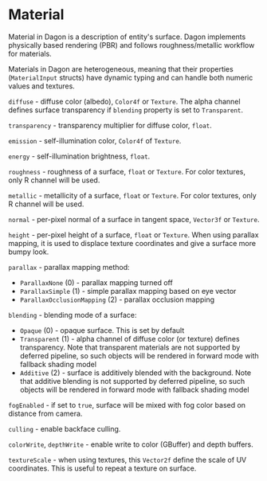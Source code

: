 # Material
Material in Dagon is a description of entity's surface. Dagon implements physically based rendering (PBR) and follows roughness/metallic workflow for materials.

Materials in Dagon are heterogeneous, meaning that their properties (`MaterialInput` structs) have dynamic typing and can handle both numeric values and textures.

`diffuse` - diffuse color (albedo), `Color4f` or `Texture`. The alpha channel defines surface transparency if `blending` property is set to `Transparent`.

`transparency` - transparency multiplier for diffuse color, `float`.

`emission` - self-illumination color, `Color4f` of `Texture`.

`energy` - self-illumination brightness, `float`.

`roughness` - roughness of a surface, `float` or `Texture`. For color textures, only R channel will be used.

`metallic` - metallicity of a surface, `float` or `Texture`. For color textures, only R channel will be used.

`normal` - per-pixel normal of a surface in tangent space, `Vector3f` or `Texture`.

`height` - per-pixel height of a surface, `float` or `Texture`. When using parallax mapping, it is used to displace texture coordinates and give a surface more bumpy look.

`parallax` - parallax mapping method: 
* `ParallaxNone` (0) - parallax mapping turned off
* `ParallaxSimple` (1) - simple parallax mapping based on eye vector
* `ParallaxOcclusionMapping` (2) - parallax occlusion mapping

`blending` - blending mode of a surface:
* `Opaque` (0) - opaque surface. This is set by default
* `Transparent` (1) - alpha channel of diffuse color (or texture) defines transparency. Note that transparent materials are not supported by deferred pipeline, so such objects will be rendered in forward mode with fallback shading model
* `Additive` (2) - surface is additively blended with the background. Note that additive blending is not supported by deferred pipeline, so such objects will be rendered in forward mode with fallback shading model

`fogEnabled` - if set to `true`, surface will be mixed with fog color based on distance from camera.

`culling` - enable backface culling.

`colorWrite`, `depthWrite` - enable write to color (GBuffer) and depth buffers.

`textureScale` - when using textures, this `Vector2f` define the scale of UV coordinates. This is useful to repeat a texture on surface.
